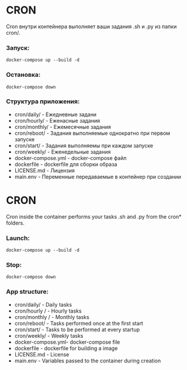 # CRON

Cron внутри контейнера выполняет ваши задания .sh и .py из папки cron/.

### Запуск:

```
docker-compose up --build -d
```

### Остановка:

```
docker-compose down
```

### Структура приложения:

- cron/daily/ - Ежедневные задани
- cron/hourly/ - Еженасные задания
- cron/monthly/ - Ежемесячные задания
- cron/reboot/ - Задания выполняемые однократно при первом запуске
- cron/start/ - Задания выполняемы при каждом запуске
- cron/weekly/ - Еженедельные задания
- docker-compose.yml - docker-compose файл
- dockerfile - dockerfile для сборки образа
- LICENSE.md - Лицензия
- main.env - Переменные передаваемые в контейнер при создании



# CRON

Cron inside the container performs your tasks .sh and .py from the cron* folders.

### Launch:

``
docker-compose up --build -d
``

### Stop:

``
docker-compose down
``

### App structure:

- cron/daily/ - Daily tasks
- cron/hourly / - Hourly tasks
- cron/monthly / - Monthly tasks
- cron/reboot/ - Tasks performed once at the first start
- cron/start/ - Tasks to be performed at every startup
- cron/weekly/ - Weekly tasks
- docker-compose.yml- docker-compose file
- dockerfile - dockerfile for building a image
- LICENSE.md - License
- main.env - Variables passed to the container during creation
